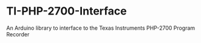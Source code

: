 # TI-PHP-2700-Interface
An Arduino library to interface to the Texas Instruments PHP-2700 Program Recorder
